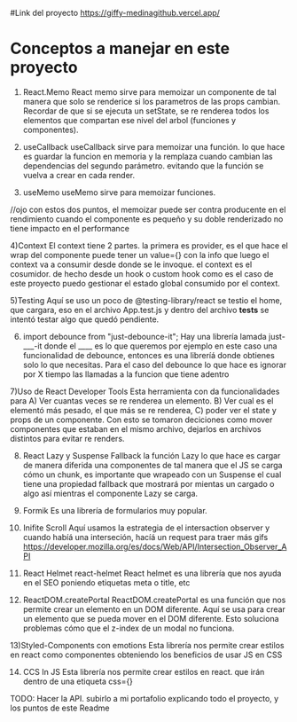 #Link del proyecto
https://giffy-medinagithub.vercel.app/

# Conceptos  a manejar en este proyecto

1) React.Memo
React memo sirve para memoizar un componente de tal manera que  solo se renderice si los parametros de las props cambian. Recordar de que si se ejecuta un setState, se re renderea todos los elementos que compartan ese nivel del arbol (funciones y componentes).

2) useCallback
useCallback sirve para memoizar una función. lo que hace es guardar la funcion en memoria y la remplaza cuando cambian las dependencias del segundo parámetro. evitando que la función se vuelva a crear en cada render.

3) useMemo
useMemo sirve para memoizar funciones.

//ojo con estos dos puntos, el memoizar puede ser contra producente en el rendimiento cuando el componente es pequeño y su doble renderizado no tiene impacto en el performance

4)Context
El context tiene 2 partes. la primera es provider, es el que hace el wrap del componente puede tener un value={} con la info que luego  el context va a consumir desde donde se le invoque. el context es el cosumidor. de hecho desde un hook o custom hook como es el caso de este proyecto puedo gestionar el estado global consumido por el context. 

5)Testing
Aquí se uso un poco de @testing-library/react
se testio el home, que cargara, eso en el archivo App.test.js y dentro del archivo __tests__ se intentó testar algo que quedó pendiente.

6) import debounce from "just-debounce-it";
Hay una librería lamada just-___-it   donde el ____  es lo que queremos por ejemplo en este caso una funcionalidad de debounce, entonces es una libreríá donde obtienes solo lo que necesitas.
Para el caso del debounce lo que hace es  ignorar por X tiempo las llamadas a la funcion que tiene adentro

7)Uso de React Developer Tools
Esta herramienta con da funcionalidades para
 A) Ver cuantas veces se re renderea un elemento.
 B) Ver cual es el elementó más pesado, el que más se re renderea,
 C) poder ver el state y props de un componente.
 Con esto se tomaron deciciones como mover componentes que estaban en el mismo archivo, dejarlos en archivos distintos para evitar re renders.

 8) React Lazy y Suspense Fallback
 la función Lazy lo que hace es cargar de  manera diferida una componentes de tal manera que el JS se carga cómo un chunk, es importante que wrapeado con un Suspense el cual tiene una propiedad fallback que mostrará por mientas un cargado o algo así mientras el componente Lazy se carga.

 9) Formik
 Es una librería de formularios muy popular.

 10) Inifite Scroll
 Aquí usamos la estrategia de el intersaction observer y cuando habíá una interseción, hacíá un request para traer más gifs
 https://developer.mozilla.org/es/docs/Web/API/Intersection_Observer_API

11) React Helmet react-helmet
React helmet es una librería que nos ayuda en el SEO poniendo etiquetas meta o title, etc

12)  ReactDOM.createPortal
ReactDOM.createPortal es una función que nos permite crear un elemento en un DOM diferente. Aquí se usa para crear un elemento que se pueda mover en el DOM diferente. Esto soluciona problemas cómo que el z-index de un modal no funciona.

13)Styled-Components con emotions
Esta librería nos permite crear estilos en react como componentes obteniendo los beneficios de usar JS en CSS

14) CCS In JS
Esta librería nos permite crear estilos en react. que irán dentro de una etiqueta css={}

 TODO:
 Hacer la API. subirlo a mi portafolio explicando todo el proyecto, y los puntos de este Readme
